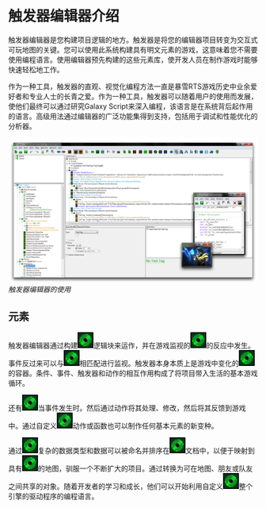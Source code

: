 # 触发器编辑器介绍

触发器编辑器是您构建项目逻辑的地方。触发器是将您的编辑器项目转变为交互式可玩地图的关键。您可以使用此系统构建具有明文元素的游戏，这意味着您不需要使用编程语言。使用编辑器预先构建的这些元素库，使开发人员在制作游戏时能够快速轻松地工作。

作为一种工具，触发器的直观、视觉化编程方法一直是暴雪RTS游戏历史中业余爱好者和专业人士的长青之爱。作为一种工具，触发器可以随着用户的使用而发展，使他们最终可以通过研究Galaxy Script来深入编程，该语言是在系统背后起作用的语言。高级用法通过编辑器的广泛功能集得到支持，包括用于调试和性能优化的分析器。

[![触发器编辑器的使用](./resources/032_Trigger_Editor_Introduction1.png)](./resources/032_Trigger_Editor_Introduction1.png)
*触发器编辑器的使用*

## 元素

触发器编辑器通过构建![图像](./resources/032_Trigger_Editor_Introduction14.png)逻辑块来运作，并在游戏监视的![图像](./resources/032_Trigger_Editor_Introduction14.png)的反应中发生。事件反过来可以与![图像](./resources/032_Trigger_Editor_Introduction14.png)相匹配进行监视。触发器本身本质上是游戏中变化的![图像](./resources/032_Trigger_Editor_Introduction14.png)的容器。条件、事件、触发器和动作的相互作用构成了将项目带入生活的基本游戏循环。

还有![图像](./resources/032_Trigger_Editor_Introduction14.png)当事件发生时。然后通过动作将其处理、修改，然后将其反馈到游戏中。通过自定义![图像](./resources/032_Trigger_Editor_Introduction14.png)动作或函数也可以制作任何基本元素的新变种。

通过![图像](./resources/032_Trigger_Editor_Introduction14.png)复杂的数据类型和数据可以被命名并排序在![图像](./resources/032_Trigger_Editor_Introduction14.png)文档中，以便于映射到具有![图像](./resources/032_Trigger_Editor_Introduction14.png)的地图，驯服一个不断扩大的项目。通过转换为可在地图、朋友或队友之间共享的对象。随着开发者的学习和成长，他们可以开始利用自定义![图像](./resources/032_Trigger_Editor_Introduction14.png)整个引擎的驱动程序的编程语言。